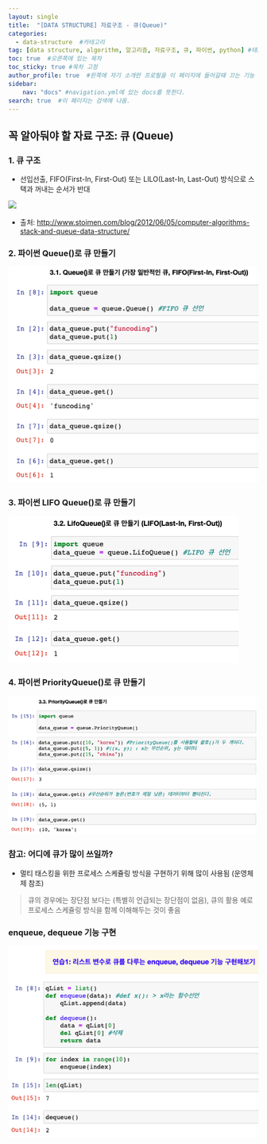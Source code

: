 ```yaml
---
layout: single
title:  "[DATA STRUCTURE] 자료구조 - 큐(Queue)"
categories: 
  - data-structure  #카테고리
tag: [data structure, algorithm, 알고리즘, 자료구조, 큐, 파이썬, python] #태그
toc: true  #오른쪽에 있는 목차
toc_sticky: true #목차 고정
author_profile: true  #왼쪽에 자기 소개란 프로필을 이 페이지에 들어갈때 끄는 기능
sidebar:
    nav: "docs" #navigation.yml에 있는 docs를 뜻한다.
search: true  #이 페이지는 검색에 나옴.
---
```



## 꼭 알아둬야 할 자료 구조: 큐 (Queue)

### 1. 큐 구조
* 선입선출, FIFO(First-In, First-Out) 또는 LILO(Last-In, Last-Out) 방식으로 스택과 꺼내는 순서가 반대
  
<img src="https://www.fun-coding.org/00_Images/queue.png" />

* 출처: http://www.stoimen.com/blog/2012/06/05/computer-algorithms-stack-and-queue-data-structure/

### 2. 파이썬 Queue()로 큐 만들기

![](/assets/images/2023-01-06/queue.png)


### 3. 파이썬 LIFO Queue()로 큐 만들기

![](/assets/images/2023-01-06/queue2.png)

### 4. 파이썬 PriorityQueue()로 큐 만들기

![](/assets/images/2023-01-06/queue3.png)

### 참고: 어디에 큐가 많이 쓰일까?

- 멀티 태스킹을 위한 프로세스 스케쥴링 방식을 구현하기 위해 많이 사용됨 (운영체제 참조)

> 큐의 경우에는 장단점 보다는 (특별히 언급되는 장단점이 없음), 큐의 활용 예로 프로세스 스케쥴링 방식을 함께 이해해두는 것이 좋음

### enqueue, dequeue 기능 구현

![](../assets/images/2023-01-06/queue4.png)